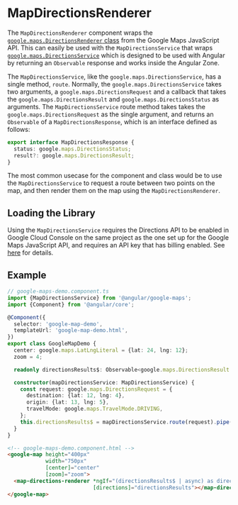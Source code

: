 # MapDirectionsRenderer

The `MapDirectionsRenderer` component wraps the [`google.maps.DirectionsRenderer` class](https://developers.google.com/maps/documentation/javascript/reference/directions#DirectionsRenderer) from the Google Maps JavaScript API. This can easily be used with the `MapDirectionsService` that wraps [`google.maps.DirectionsService`](https://developers.google.com/maps/documentation/javascript/reference/directions#DirectionsService) which is designed to be used with Angular by returning an `Observable` response and works inside the Angular Zone.

The `MapDirectionsService`, like the `google.maps.DirectionsService`, has a single method, `route`. Normally, the `google.maps.DirectionsService` takes two arguments, a `google.maps.DirectionsRequest` and a callback that takes the `google.maps.DirectionsResult` and `google.maps.DirectionsStatus` as arguments. The `MapDirectionsService` route method takes takes the `google.maps.DirectionsRequest` as the single argument, and returns an `Observable` of a `MapDirectionsResponse`, which is an interface defined as follows:

```typescript
export interface MapDirectionsResponse {
  status: google.maps.DirectionsStatus;
  result?: google.maps.DirectionsResult;
}
```

The most common usecase for the component and class would be to use the `MapDirectionsService` to request a route between two points on the map, and then render them on the map using the `MapDirectionsRenderer`.

## Loading the Library

Using the `MapDirectionsService` requires the Directions API to be enabled in Google Cloud Console on the same project as the one set up for the Google Maps JavaScript API, and requires an API key that has billing enabled. See [here](https://developers.google.com/maps/documentation/javascript/directions#GetStarted) for details.

## Example

```typescript
// google-maps-demo.component.ts
import {MapDirectionsService} from '@angular/google-maps';
import {Component} from '@angular/core';

@Component({
  selector: 'google-map-demo',
  templateUrl: 'google-map-demo.html',
})
export class GoogleMapDemo {
  center: google.maps.LatLngLiteral = {lat: 24, lng: 12};
  zoom = 4;

  readonly directionsResults$: Observable<google.maps.DirectionsResult|undefined>;

  constructor(mapDirectionsService: MapDirectionsService) {
    const request: google.maps.DirectionsRequest = {
      destination: {lat: 12, lng: 4},
      origin: {lat: 13, lng: 5},
      travelMode: google.maps.TravelMode.DRIVING,
    };
    this.directionsResults$ = mapDirectionsService.route(request).pipe(map(response => response.result));
  }
}
```

```html
<!-- google-maps-demo.component.html -->
<google-map height="400px"
            width="750px"
            [center]="center"
            [zoom]="zoom">
  <map-directions-renderer *ngIf="(directionsResults$ | async) as directionsResults"
                           [directions]="directionsResults"></map-directions-renderer>
</google-map>
```
